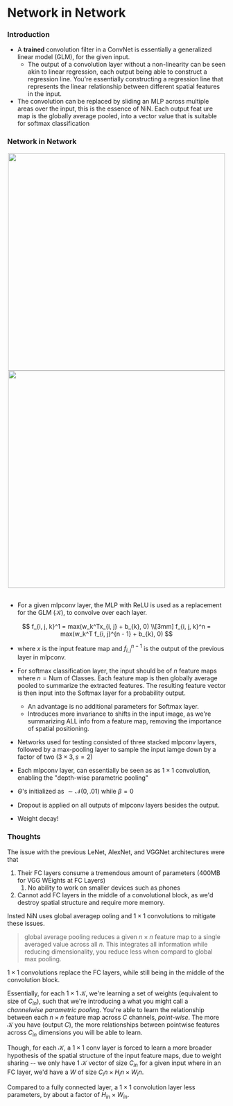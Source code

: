 # Network in Network

### **Introduction**

- A **trained** convolution filter in a ConvNet is essentially a generalized linear model (GLM), for the given input.
  - The output of a convolution layer without a non-linearity can be seen akin to linear regression, each output being able to construct a regression line. You're essentially constructing a regression line that represents the linear relationship between different spatial features in the input.
- The convolution can be replaced by sliding an $\text{MLP}$ across multiple areas over the input, this is the essence of $\text{NiN}$. Each output feat ure map is the globally average pooled, into a vector value that is suitable for softmax classification

### **Network in Network**

<div align = 'center'>
<img src = 'https://vitalab.github.io/article/images/nin/sc01.jpg' width = 500>
<br>
<img src = 'https://miro.medium.com/v2/resize:fit:1400/1*PoNVgeyx6_KWR8vY083VdA.png' width = 500>
</div>
<br>

- For a given mlpconv layer, the MLP with $\text{ReLU}$ is used as a replacement for the GLM ($\mathcal{K}$), to convolve over each layer.

```math

f_{i, j, k}^1 = max(w_k^Tx_{i, j} + b_{k}, 0)
\\[3mm]
f_{i, j, k}^n = max(w_k^T f_{i, j}^{n - 1} + b_{k}, 0)

```

- where $x$ is the input feature map and $f_{i, j}^{n - 1}$ is the output of the previous layer in mlpconv.

- For softmax classification layer, the input should be of $n$ feature maps where $n = \text{Num of Classes}$. Each feature map is then globally average pooled to summarize the extracted features. The resulting feature vector is then input into the Softmax layer for a probability output.
  - An advantage is no additional parameters for Softmax layer.
  - Introduces more invariance to shifts in the input image, as we're summarizing ALL info from a feature map, removing the importance of spatial positioning.
  
- Networks used for testing consisted of three stacked mlpconv layers, followed by a max-pooling layer to sample the input iamge down by a factor of two ($3 \times 3, s = 2$)
- Each mlpconv layer, can essentially be seen as as $1 \times 1$ convolution, enabling the "depth-wise parametric pooling"
- $\Theta$'s initialized as $\sim \mathcal{N}(0, .01)$ while $\beta = 0$
- Dropout is applied on all outputs of mlpconv layers besides the output.
- Weight decay!

### Thoughts

The issue with the previous LeNet, AlexNet, and VGGNet architectures were that

1. Their FC layers consume a tremendous amount of parameters (400MB for VGG WEights at FC Layers)
   1. No ability to work on smaller devices such as phones
2. Cannot add FC layers in the middle of a convolutional block, as we'd destroy spatial structure and require more memory.

Insted NiN uses global averagep ooling and $1 \times 1$ convolutions to mitigate these issues.

> global average pooling reduces a given $n \times n$ feature map to a single averaged value across all $n$. This integrates all information while reducing dimensionality, you reduce less when compard to global max pooling.

$1 \times 1$ convolutions replace the FC layers, while still being in the middle of the convolution block.

Essentially, for each $1 \times 1$ $\mathcal{K}$, we're learning a set of weights (equivalent to size of $C_{in}$), such that we're introducing a what you might call a *channelwise parametric pooling*.
You're able to learn the relationship between each $n \times n$ feature map across $C$ channels, *point-wise*. The more $\mathcal{K}$ you have (output $C$), the more relationships between pointwise features
across $C_{in}$ dimensions you will be able to learn.

Though, for each $\mathcal{K}$, a $1 \times 1$ conv layer is forced to learn a more broader hypothesis of the spatial structure of the input feature maps, due to weight sharing -- we only have 1 $\mathcal{K}$ vector of size $C_{in}$ for a given input where in an FC layer, we'd have a $W$ of size $C_in \times H_in \times W_in$.

Compared to a fully connected layer, a $1 \times 1$ convolution layer less parameters, by about a factor of $H_{in} \times W_{in}$.


